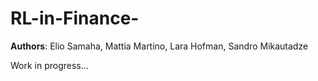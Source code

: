 # RL-in-Finance-

**Authors**: Elio Samaha, Mattia Martino, Lara Hofman, Sandro Mikautadze

Work in progress...
